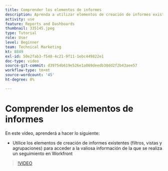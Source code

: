 ```yaml
---
title: Comprender los elementos de informes
description: Aprenda a utilizar elementos de creación de informes existentes (filtros, vistas y agrupaciones) para acceder a la información que se rastrea en Workfront.
activity: use
feature: Reports and Dashboards
thumbnail: 335145.jpeg
type: Tutorial
role: User
level: Beginner
team: Technical Marketing
kt: 8849
exl-id: 50e2fab3-f548-4c21-9f11-1ebc449822e1
doc-type: video
source-git-commit: d39754b619e526e1a869deedb38dd2f2b43aee57
workflow-type: tm+mt
source-wordcount: '45'
ht-degree: 0%

---
```


# Comprender los elementos de informes

En este vídeo, aprenderá a hacer lo siguiente:

* Utilice los elementos de creación de informes existentes (filtros, vistas y agrupaciones) para acceder a la valiosa información de la que se realiza un seguimiento en Workfront

>[!VIDEO](https://video.tv.adobe.com/v/335145/?quality=12)
